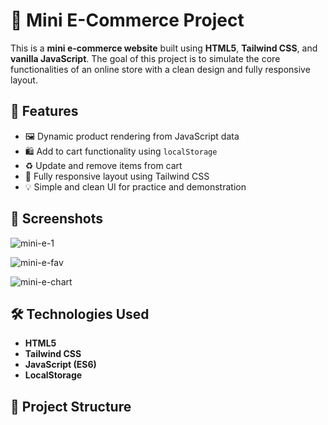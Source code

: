 # 🛒 Mini E-Commerce Project

This is a **mini e-commerce website** built using **HTML5**, **Tailwind CSS**, and **vanilla JavaScript**. The goal of this project is to simulate the core functionalities of an online store with a clean design and fully responsive layout.

## 🚀 Features

- 🖼️ Dynamic product rendering from JavaScript data
- 🛍️ Add to cart functionality using `localStorage`
- ♻️ Update and remove items from cart
- 📱 Fully responsive layout using Tailwind CSS
- 💡 Simple and clean UI for practice and demonstration

## 📸 Screenshots

![mini-e-1](https://github.com/user-attachments/assets/afa57690-5d0c-49e1-9928-648bf0edc280)

![mini-e-fav](https://github.com/user-attachments/assets/8289453c-6328-43fb-baf5-e9a7a88f754c)

![mini-e-chart](https://github.com/user-attachments/assets/37cf1354-af98-466b-b8cc-5346f08859f9)

## 🛠️ Technologies Used

- **HTML5**
- **Tailwind CSS**
- **JavaScript (ES6)**
- **LocalStorage** 

## 📂 Project Structure

